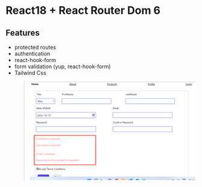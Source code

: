 # React18 + React Router Dom 6

## Features

- protected routes
- authentication
- react-hook-form
- form validation (yup, react-hook-form)
- Tailwind Css
  > ![react-hook-form validations](/public/yup1.png)
